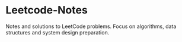 # Leetcode-Notes
Notes and solutions to LeetCode problems. Focus on algorithms, data structures and system design preparation.
